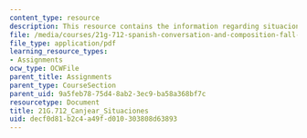 ```yaml
---
content_type: resource
description: This resource contains the information regarding situaciones.
file: /media/courses/21g-712-spanish-conversation-and-composition-fall-2003/decf0d81b2c4a49fd010303808d63893_MIT21G_712F03_canj_si_aci.pdf
file_type: application/pdf
learning_resource_types:
- Assignments
ocw_type: OCWFile
parent_title: Assignments
parent_type: CourseSection
parent_uid: 9a5feb78-75d4-8ab2-3ec9-ba58a368bf7c
resourcetype: Document
title: 21G.712_Canjear_Situaciones
uid: decf0d81-b2c4-a49f-d010-303808d63893
---
```

